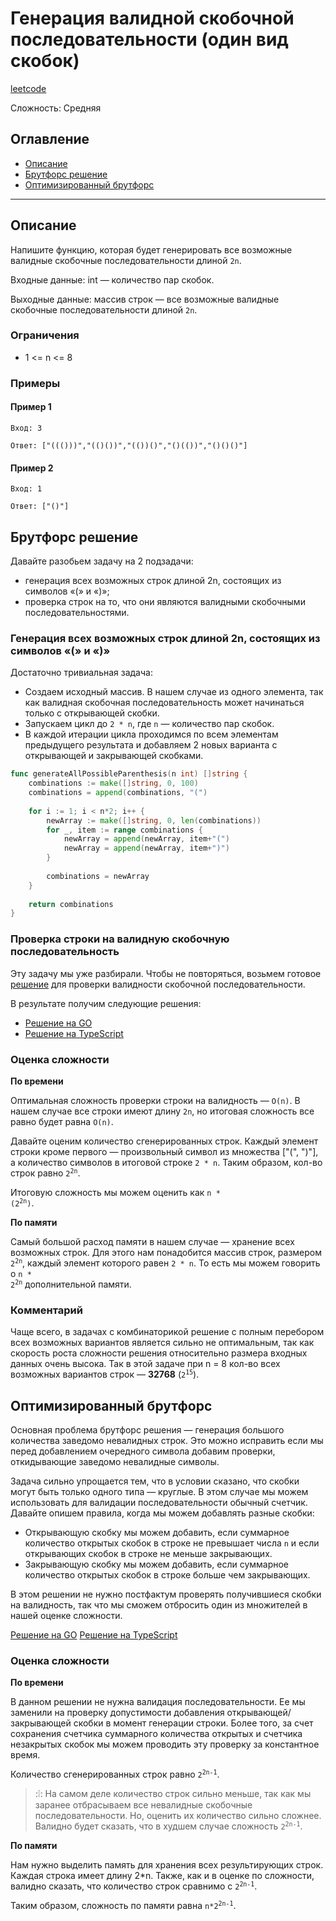 # Генерация валидной скобочной последовательности (один вид скобок)

[leetcode](https://leetcode.com/problems/generate-parentheses/)

Сложность: Средняя

## Оглавление

- [Описание](#description)
- [Брутфорс решение](#solution_1)
- [Оптимизированный брутфорс](#solution_2)

---

## <a name="description"></a>Описание

Напишите функцию, которая будет генерировать все возможные валидные скобочные последовательности длиной `2n`.

Входные данные: int — количество пар скобок.

Выходные данные: массив строк — все возможные валидные скобочные последовательности длиной `2n`.

### Ограничения

- 1 <= n <= 8

### Примеры

#### Пример 1

```
Вход: 3
```

```
Ответ: ["((()))","(()())","(())()","()(())","()()()"]
```

#### Пример 2

```
Вход: 1
```

```
Ответ: ["()"]
```

## <a name="solution_1"></a> Брутфорс решение

Давайте разобьем задачу на 2 подзадачи:
- генерация всех возможных строк длиной 2n, состоящих из символов «(» и «)»;
- проверка строк на то, что они являются валидными скобочными последовательностями.


### Генерация всех возможных строк длиной 2n, состоящих из символов «(» и «)»

Достаточно тривиальная задача:
- Создаем исходный массив. В нашем случае из одного элемента, так как валидная скобочная последовательность может начинаться только с открывающей скобки.
- Запускаем цикл до `2 * n`, где `n` — количество пар скобок.
- В каждой итерации цикла проходимся по всем элементам предыдущего результата и добавляем 2 новых варианта с открывающей и закрывающей скобками.

```go
func generateAllPossibleParenthesis(n int) []string {
    combinations := make([]string, 0, 100)
    combinations = append(combinations, "(")
    
    for i := 1; i < n*2; i++ {
        newArray := make([]string, 0, len(combinations))
        for _, item := range combinations {
            newArray = append(newArray, item+"(")
            newArray = append(newArray, item+")")
        }
        
        combinations = newArray
    }
    
    return combinations
}
```

### Проверка строки на валидную скобочную последовательность

Эту задачу мы уже разбирали.
Чтобы не повторяться, возьмем готовое [решение](https://github.com/avivasyuta/algorithmics/blob/main/stack/valid_parentheses/description.md#solution) для проверки валидности скобочной последовательности.

В результате получим следующие решения:

- [Решение на GO](./go/solution_bruteforce.go)
- [Решение на TypeScript](./ts/solution_bruteforce.ts)


### Оценка сложности

**По времени**

Оптимальная сложность проверки строки на валидность — `O(n)`. В нашем случае все строки имеют длину `2n`, но итоговая сложность все равно будет равна `O(n)`.

Давайте оценим количество сгенерированных строк.
Каждый элемент строки кроме первого — произвольный символ из множества ["(", ")"], а количество символов в итоговой строке `2 * n`.
Таким образом, кол-во строк равно <code>2<sup>2n</sup></code>.

Итоговую сложность мы можем оценить как <code>n * (2<sup>2n</sup>)</code>.

**По памяти**

Самый большой расход памяти в нашем случае — хранение всех возможных строк.
Для этого нам понадобится массив строк, размером <code>2<sup>2n</sup></code>, каждый элемент которого равен `2 * n`.
То есть мы можем говорить о <code>n * 2<sup>2n</sup></code> дополнительной памяти.

### Комментарий

Чаще всего, в задачах с комбинаторикой решение с полным перебором всех возможных вариантов является сильно не оптимальным, так как скорость роста сложности решения относительно размера входных данных очень высока.
Так в этой задаче при n = 8 кол-во всех возможных вариантов строк — **32768** (<code>2<sup>15</sup></code>).


## <a name="solution_2"></a> Оптимизированный брутфорс

Основная проблема брутфорс решения — генерация большого количества заведомо невалидных строк.
Это можно исправить если мы перед добавлением очередного символа добавим проверки, откидывающие заведомо невалидные символы.

Задача сильно упрощается тем, что в условии сказано, что скобки могут быть только одного типа — круглые.
В этом случае мы можем использовать для валидации последовательности обычный счетчик.
Давайте опишем правила, когда мы можем добавлять разные скобки:
- Открывающую скобку мы можем добавить, если суммарное количество открытых скобок в строке не превышает числа `n` и если открывающих скобок в строке не меньше закрывающих.
- Закрывающую скобку мы можем добавить, если суммарное количество открытых скобок в строке больше чем закрывающих.

В этом решении не нужно постфактум проверять получившиеся скобки на валидность, так что мы сможем отбросить один из множителей в нашей оценке сложности.

[Решение на GO](./go/solution.go)
[Решение на TypeScript](./ts/solution.ts)

### Оценка сложности

**По времени**

В данном решении не нужна валидация последовательности. Ее мы заменили на проверку допустимости добавления открывающей/закрывающей скобки в момент генерации строки. 
Более того, за счет сохранения счетчика суммарного количества открытых и счетчика незакрытых скобок мы можем проводить эту проверку за константное время.

Количество сгенерированных строк равно <code>2<sup>2n-1</sup></code>.

> :❕: На самом деле количество строк сильно меньше, так как мы заранее отбрасываем все невалидные скобочные последовательности.
> Но, оценить их количество сильно сложнее. Валидно будет сказать, что в худшем случае сложность <code>2<sup>2n-1</sup></code>.

**По памяти**

Нам нужно выделить память для хранения всех результирующих строк. Каждая строка имеет длину 2*n.
Также, как и в оценке по сложности, валидно сказать, что количество строк сравнимо с <code>2<sup>2n-1</sup></code>.

Таким образом, сложность по памяти равна <code>n*2<sup>2n-1</sup></code>.
